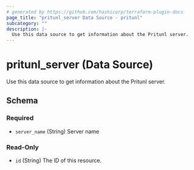 ```yaml
---
# generated by https://github.com/hashicorp/terraform-plugin-docs
page_title: "pritunl_server Data Source - pritunl"
subcategory: ""
description: |-
  Use this data source to get information about the Pritunl server.
---
```


# pritunl_server (Data Source)

Use this data source to get information about the Pritunl server.



<!-- schema generated by tfplugindocs -->
## Schema

### Required

- `server_name` (String) Server name

### Read-Only

- `id` (String) The ID of this resource.
